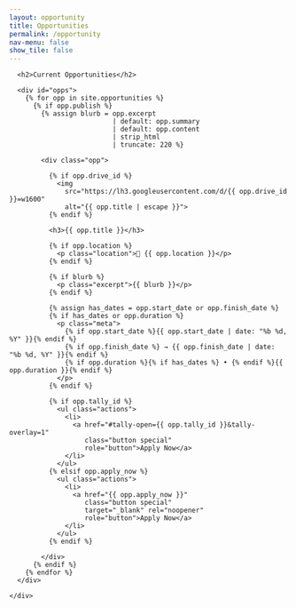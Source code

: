 ```yaml
---
layout: opportunity
title: Opportunities
permalink: /opportunity
nav-menu: false
show_tile: false
---
```


<div id="main" class="alt">
  <section id="ten">
    <div class="inner">

      <h2>Current Opportunities</h2>

      <div id="opps">
        {% for opp in site.opportunities %}
          {% if opp.publish %}
            {% assign blurb = opp.excerpt
                              | default: opp.summary
                              | default: opp.content
                              | strip_html
                              | truncate: 220 %}

            <div class="opp">

              {% if opp.drive_id %}
                <img
                  src="https://lh3.googleusercontent.com/d/{{ opp.drive_id }}=w1600"
                  alt="{{ opp.title | escape }}">
              {% endif %}

              <h3>{{ opp.title }}</h3>

              {% if opp.location %}
                <p class="location">📍 {{ opp.location }}</p>
              {% endif %}

              {% if blurb %}
                <p class="excerpt">{{ blurb }}</p>
              {% endif %}

              {% assign has_dates = opp.start_date or opp.finish_date %}
              {% if has_dates or opp.duration %}
                <p class="meta">
                  {% if opp.start_date %}{{ opp.start_date | date: "%b %d, %Y" }}{% endif %}
                  {% if opp.finish_date %} → {{ opp.finish_date | date: "%b %d, %Y" }}{% endif %}
                  {% if opp.duration %}{% if has_dates %} • {% endif %}{{ opp.duration }}{% endif %}
                </p>
              {% endif %}

              {% if opp.tally_id %}
                <ul class="actions">
                  <li>
                    <a href="#tally-open={{ opp.tally_id }}&tally-overlay=1"
                       class="button special"
                       role="button">Apply Now</a>
                  </li>
                </ul>
              {% elsif opp.apply_now %}
                <ul class="actions">
                  <li>
                    <a href="{{ opp.apply_now }}"
                       class="button special"
                       target="_blank" rel="noopener"
                       role="button">Apply Now</a>
                  </li>
                </ul>
              {% endif %}

            </div>
          {% endif %}
        {% endfor %}
      </div>

    </div>
  </section>
</div>

<style>
  /* Grid */
  #opps {
    display: grid;
    grid-template-columns: repeat(auto-fit, minmax(280px, 1fr));
    gap: 1.25rem;
    margin-top: 1rem;
  }

  /* Card — square corners to match theme */
  #opps .opp {
    background: #161a22;
    color: #e6e9ef;
    border: 1px solid rgba(230,233,239,0.10);
    border-radius: 0;
    padding: 1rem;
    box-shadow: none;
  }

  /* Image — square corners, natural aspect */
  #opps .opp img {
    width: 100%;
    height: auto;
    display: block;
    border-radius: 0;
    margin-bottom: 0.5rem;
  }

  /* Text */
  #opps .opp h3 {
    margin: 0.25rem 0 0.25rem;
    line-height: 1.25;
    color: #ffffff;
  }
  #opps .opp .location {
    margin: 0 0 0.5rem;
    color: rgba(230,233,239,0.68);
    font-weight: 600;
  }
  #opps .opp .excerpt {
    margin: 0 0 0.5rem;
    color: rgba(230,233,239,0.68);
  }
  #opps .opp .meta {
    margin: 0 0 0.75rem;
    color: rgba(230,233,239,0.68);
    font-size: 0.95rem;
  }

  /* Buttons: use theme defaults (white buttons, square corners) via .button */

/* Make the image link feel interactive */
#opps .opp a.js-open-opp {
  display: block;
  position: relative;
  outline: none;
}

#opps .opp a.js-open-opp img {
  transition: transform .18s ease, filter .18s ease;
}

/* Hover/focus: slight lift + dim for contrast */
#opps .opp a.js-open-opp:hover img,
#opps .opp a.js-open-opp:focus img {
  cursor: pointer;
  transform: translateY(-2px);
  filter: brightness(0.92);
}

/* Optional: add a faint overlay on hover/focus (no rounded corners) */
#opps .opp a.js-open-opp::after {
  content: "";
  position: absolute;
  inset: 0;
  background: rgba(255,255,255,0);
  transition: background .18s ease;
}
#opps .opp a.js-open-opp:hover::after,
#opps .opp a.js-open-opp:focus::after {
  background: rgba(255,255,255,0.04);
}

/* ===== Modal base ===== */
.modal { 
  position: fixed; 
  inset: 0; 
  display: none; 
  z-index: 1000; 
}
.modal.is-open { display: block; }

/* Backdrop */
.modal__backdrop {
  position: absolute;
  inset: 0;
  background: rgba(0,0,0,.6);
}

/* Dialog */
.modal__dialog {
  position: relative;
  z-index: 1;
  max-width: 720px;
  margin: 6vh auto;
  background: #161a22; /* matches your card bg */
  color: #e6e9ef;
  border: 1px solid rgba(230,233,239,0.10);
  padding: 1.25rem;
  border-radius: 0;     /* square corners to match theme */
}

/* Close (X) */
.modal__close {
  position: absolute;
  top: .5rem;
  right: .75rem;
  background: transparent;
  border: 0;
  font-size: 1.5rem;
  color: #e6e9ef;
  cursor: pointer;
}

/* Image inside modal */
.modal__image-wrap img {
  width: 100%;
  height: auto;
  display: block;
  margin-bottom: .75rem;
}

/* Meta + summary */
#opp-modal .meta {
  color: rgba(230,233,239,0.68);
  margin: .25rem 0 .75rem;
}

</style>

<!-- Tally popup script (only needed if using tally_id links) -->
<script async src="https://tally.so/widgets/embed.js"></script>